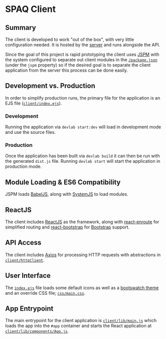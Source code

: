 # SPAQ Client

## Summary

The client is developed to work "out of the box", with very little configuration needed. It is hosted by the [server](/server) and runs alongside the API.

Since the goal of this project is rapid prototyping the client uses [JSPM](http://jspm.io) with the system configured to separate out client modules in the [`/package.json`](/package.json) (under the `jspm` property) so if the desired goal is to separate the client application from the server this process can be done easily.

## Development vs. Production

In order to simplify production runs, the primary file for the application is an EJS file ([`client/index.ejs`](/client/index.ejs)).

### Development

Running the application via `devlab start:dev` will load in development mode and use the source files.

### Production

Once the application has been built via `devlab build` it can then be run with the generated `dist.js` file. Running `devlab start` will start the application in production mode.

## Module Loading & ES6 Compatibility

JSPM loads [BabelJS](https://babeljs.io/), along with [SystemJS](https://github.com/systemjs/systemjs) to load modules.

## ReactJS
The client includes [ReactJS](https://facebook.github.io/react/) as the framework, along with [react-enroute](https://github.com/tj/react-enroute) for simplified routing and [react-bootstrap](https://react-bootstrap.github.io/) for [Bootstrap](http://getbootstrap.com/) support.

## API Access
The client includes [Axios](https://www.npmjs.com/package/axios) for processing HTTP requests with abstractions in [`client/httpClient`](/client/httpClient.js).

## User Interface

The [`index.ejs`](/client/index.ejs) file loads some default icons as well as a [bootswatch theme](https://www.bootstrapcdn.com/bootswatch/) and an override CSS file; [`css/main.css`](/client/css/main.css).

## App Entrypoint

The main entrypoint for the client application is [`client/lib/main.js`](/client/lib/main.js) which loads the app into the `#app` container and starts the React application at [`client/lib/components/App.js`](/client/lib/components/App.js).